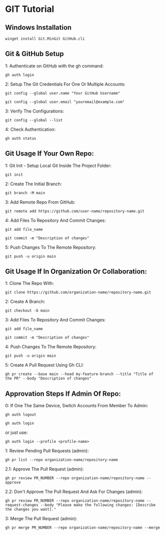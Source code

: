 # GIT Tutorial

## Windows Installation
```
winget install Git.MinGit GitHub.cli
```

## Git & GitHub Setup

1: Authenticate on GitHub with the gh command:
```
gh auth login
```

2: Setup The Git Credentials For One Or Multiple Accounts:
```
git config --global user.name "Your GitHub Username"
```
```
git config --global user.email "youremail@example.com"
```

3: Verify The Configurations:
```
git config --global --list
```

4: Check Authentication:
```
gh auth status
```

## Git Usage If Your Own Repo:

1: Git Init - Setup Local Git Inside The Project Folder:
```
git init
```

2: Create The Initial Branch:
```
git branch -M main
```

3: Add Remote Repo From GitHub:
```
git remote add https://github.com/user-name/repository-name.git
```

4: Add Files To Repository And Commit Changes:
```
git add file_name
```
```
git commit -m "Description of changes"
```

5: Push Changes To The Remote Repository:
```
git push -u origin main
```

## Git Usage If In Organization Or Collaboration:

1: Clone The Repo With:
```
git clone https://github.com/organization-name/repository-name.git
```

2: Create A Branch:
```
git checkout -b main
```

3: Add Files To Repository And Commit Changes:
```
git add file_name
```
```
git commit -m "Description of changes"
```

4: Push Changes To The Remote Repository:
```
git push -u origin main
```

5: Create A Pull Request Using Gh CLI:
```
gh pr create --base main --head my-feature-branch --title "Title of the PR" --body "Description of changes"
```

## Approvation Steps If Admin Of Repo:

0: If One The Same Device, Switch Accounts From Member To Admin:
```
gh auth logout
```
```
gh auth login
```
or just use:
```
gh auth login --profile <profile-name>
```

1: Review Pending Pull Requests (admin):
```
gh pr list --repo organization-name/repository-name
```

2.1: Approve The Pull Request (admin):
```
gh pr review PR_NUMBER --repo organization-name/repository-name --approve
```

2.2: Don't Approve The Pull Request And Ask For Changes (admin):
```
gh pr review PR_NUMBER --repo organization-name/repository-name --request-changes --body "Please make the following changes: [Describe the changes you want]."
```

3: Merge The Pull Request (admin):
```
gh pr merge PR_NUMBER --repo organization-name/repository-name --merge
```
